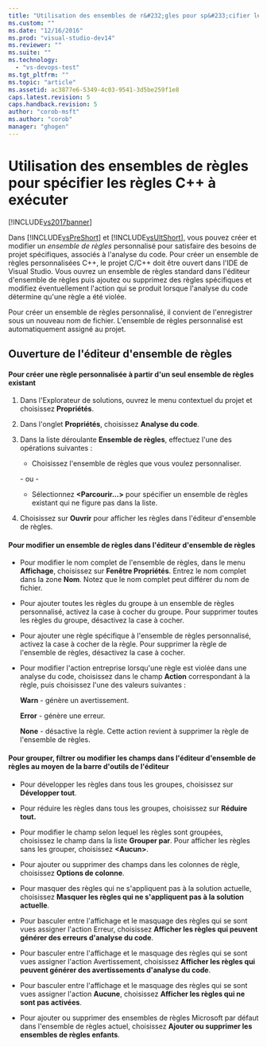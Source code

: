 ```yaml
---
title: "Utilisation des ensembles de r&#232;gles pour sp&#233;cifier les r&#232;gles C++ &#224; ex&#233;cuter | Microsoft Docs"
ms.custom: ""
ms.date: "12/16/2016"
ms.prod: "visual-studio-dev14"
ms.reviewer: ""
ms.suite: ""
ms.technology: 
  - "vs-devops-test"
ms.tgt_pltfrm: ""
ms.topic: "article"
ms.assetid: ac3877e6-5349-4c03-9541-3d5be259f1e8
caps.latest.revision: 5
caps.handback.revision: 5
author: "corob-msft"
ms.author: "corob"
manager: "ghogen"
---
```

# Utilisation des ensembles de r&#232;gles pour sp&#233;cifier les r&#232;gles C++ &#224; ex&#233;cuter
[!INCLUDE[vs2017banner](../code-quality/includes/vs2017banner.md)]

Dans [!INCLUDE[vsPreShort](../code-quality/includes/vspreshort_md.md)] et [!INCLUDE[vsUltShort](../code-quality/includes/vsultshort_md.md)], vous pouvez créer et modifier un *ensemble de règles* personnalisé pour satisfaire des besoins de projet spécifiques, associés à l'analyse du code.  Pour créer un ensemble de règles personnalisées C\+\+, le projet C\/C\+\+ doit être ouvert dans l'IDE de Visual Studio.  Vous ouvrez un ensemble de règles standard dans l'éditeur d'ensemble de règles puis ajoutez ou supprimez des règles spécifiques et modifiez éventuellement l'action qui se produit lorsque l'analyse du code détermine qu'une règle a été violée.  
  
 Pour créer un ensemble de règles personnalisé, il convient de l'enregistrer sous un nouveau nom de fichier.  L'ensemble de règles personnalisé est automatiquement assigné au projet.  
  
## Ouverture de l'éditeur d'ensemble de règles  
  
#### Pour créer une règle personnalisée à partir d'un seul ensemble de règles existant  
  
1.  Dans l'Explorateur de solutions, ouvrez le menu contextuel du projet et choisissez **Propriétés**.  
  
2.  Dans l'onglet **Propriétés**, choisissez **Analyse du code**.  
  
3.  Dans la liste déroulante **Ensemble de règles**, effectuez l'une des opérations suivantes :  
  
    -   Choisissez l'ensemble de règles que vous voulez personnaliser.  
  
     \- ou \-  
  
    -   Sélectionnez **\<Parcourir...\>** pour spécifier un ensemble de règles existant qui ne figure pas dans la liste.  
  
4.  Choisissez sur **Ouvrir** pour afficher les règles dans l'éditeur d'ensemble de règles.  
  
#### Pour modifier un ensemble de règles dans l'éditeur d'ensemble de règles  
  
-   Pour modifier le nom complet de l'ensemble de règles, dans le menu **Affichage**, choisissez sur **Fenêtre Propriétés**.  Entrez le nom complet dans la zone **Nom**.  Notez que le nom complet peut différer du nom de fichier.  
  
-   Pour ajouter toutes les règles du groupe à un ensemble de règles personnalisé, activez la case à cocher du groupe.  Pour supprimer toutes les règles du groupe, désactivez la case à cocher.  
  
-   Pour ajouter une règle spécifique à l'ensemble de règles personnalisé, activez la case à cocher de la règle.  Pour supprimer la règle de l'ensemble de règles, désactivez la case à cocher.  
  
-   Pour modifier l'action entreprise lorsqu'une règle est violée dans une analyse du code, choisissez dans le champ **Action** correspondant à la règle, puis choisissez l'une des valeurs suivantes :  
  
     **Warn** \- génère un avertissement.  
  
     **Error** \- génère une erreur.  
  
     **None** \- désactive la règle.  Cette action revient à supprimer la règle de l'ensemble de règles.  
  
#### Pour grouper, filtrer ou modifier les champs dans l'éditeur d'ensemble de règles au moyen de la barre d'outils de l'éditeur  
  
-   Pour développer les règles dans tous les groupes, choisissez sur **Développer tout**.  
  
-   Pour réduire les règles dans tous les groupes, choisissez sur **Réduire tout.**  
  
-   Pour modifier le champ selon lequel les règles sont groupées, choisissez le champ dans la liste **Grouper par**.  Pour afficher les règles sans les grouper, choisissez **\<Aucun\>**.  
  
-   Pour ajouter ou supprimer des champs dans les colonnes de règle, choisissez **Options de colonne**.  
  
-   Pour masquer des règles qui ne s'appliquent pas à la solution actuelle, choisissez **Masquer les règles qui ne s'appliquent pas à la solution actuelle**.  
  
-   Pour basculer entre l'affichage et le masquage des règles qui se sont vues assigner l'action Erreur, choisissez **Afficher les règles qui peuvent générer des erreurs d'analyse du code**.  
  
-   Pour basculer entre l'affichage et le masquage des règles qui se sont vues assigner l'action Avertissement, choisissez **Afficher les règles qui peuvent générer des avertissements d'analyse du code**.  
  
-   Pour basculer entre l'affichage et le masquage des règles qui se sont vues assigner l'action **Aucune**, choisissez **Afficher les règles qui ne sont pas activées**.  
  
-   Pour ajouter ou supprimer des ensembles de règles Microsoft par défaut dans l'ensemble de règles actuel, choisissez **Ajouter ou supprimer les ensembles de règles enfants**.